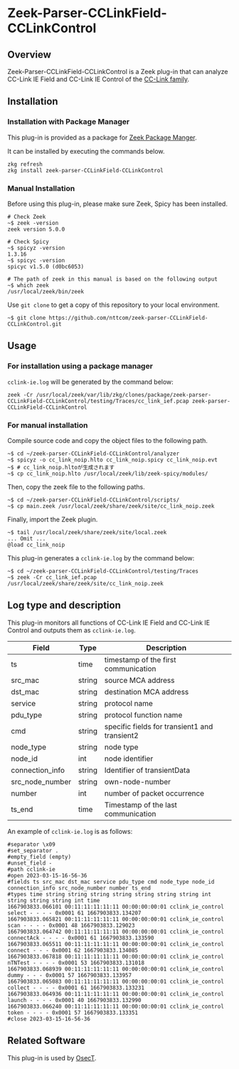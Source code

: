 # Zeek-Parser-CCLinkField-CCLinkControl

## Overview

Zeek-Parser-CCLinkField-CCLinkControl is a Zeek plug-in that can analyze CC-Link IE Field and CC-Link IE Control of the [CC-Link family](https://www.cc-link.org/ja/cclink/index.html).

## Installation

### Installation with Package Manager

This plug-in is provided as a package for [Zeek Package Manger](https://docs.zeek.org/projects/package-manager/en/stable/index.html).

It can be installed by executing the commands below.

```
zkg refresh
zkg install zeek-parser-CCLinkField-CCLinkControl
```

### Manual Installation

Before using this plug-in, please make sure Zeek, Spicy has been installed.

````
# Check Zeek
~$ zeek -version
zeek version 5.0.0

# Check Spicy
~$ spicyz -version
1.3.16
~$ spicyc -version
spicyc v1.5.0 (d0bc6053)

# The path of zeek in this manual is based on the following output
~$ which zeek
/usr/local/zeek/bin/zeek
````

Use `git clone` to get a copy of this repository to your local environment.
```
~$ git clone https://github.com/nttcom/zeek-parser-CCLinkField-CCLinkControl.git
```

## Usage

### For installation using a package manager

`cclink-ie.log` will be generated by the command below:
```
zeek -Cr /usr/local/zeek/var/lib/zkg/clones/package/zeek-parser-CCLinkField-CCLinkControl/testing/Traces/cc_link_ief.pcap zeek-parser-CCLinkField-CCLinkControl
```

### For manual installation

Compile source code and copy the object files to the following path.
```
~$ cd ~/zeek-parser-CCLinkField-CCLinkControl/analyzer
~$ spicyz -o cc_link_noip.hlto cc_link_noip.spicy cc_link_noip.evt
~$ # cc_link_noip.hltoが生成されます
~$ cp cc_link_noip.hlto /usr/local/zeek/lib/zeek-spicy/modules/
```

Then, copy the zeek file to the following paths.
```
~$ cd ~/zeek-parser-CCLinkField-CCLinkControl/scripts/
~$ cp main.zeek /usr/local/zeek/share/zeek/site/cc_link_noip.zeek
```

Finally, import the Zeek plugin.
```
~$ tail /usr/local/zeek/share/zeek/site/local.zeek
... Omit ...
@load cc_link_noip
```

This plug-in generates a `cclink-ie.log` by the command below:
```
~$ cd ~/zeek-parser-CCLinkField-CCLinkControl/testing/Traces
~$ zeek -Cr cc_link_ief.pcap /usr/local/zeek/share/zeek/site/cc_link_noip.zeek
```

## Log type and description

This plug-in monitors all functions of CC-Link IE Field and CC-Link IE Control and outputs them as `cclink-ie.log`.

| Field | Type | Description |
| --- | --- | --- |
| ts | time | timestamp of the first communication |
| src_mac | string | source MCA address |
| dst_mac | string | destination MCA address |
| service | string | protocol name |
| pdu_type | string | protocol function name |
| cmd | string | specific fields for transient1 and transient2 |
| node_type | string | node type |
| node_id | int | node identifier |
| connection_info | string | Identifier of transientData |
| src_node_number | string | own-node-number |
| number | int | number of packet occurrence |
| ts_end | time | Timestamp of the last communication |

An example of `cclink-ie.log` is as follows:
```
#separator \x09
#set_separator .
#empty_field (empty)
#unset_field -
#path cclink-ie
#open 2023-03-15-16-56-36
#fields ts src_mac dst_mac service pdu_type cmd node_type node_id connection_info src_node_number number ts_end
#types time string string string string string string string int string string string int time
1667903833.066101 00:11:11:11:11:11 00:00:00:00:01 cclink_ie_control select - - - - 0x0001 61 1667903833.134207
1667903833.065821 00:11:11:11:11:11 00:00:00:00:01 cclink_ie_control scan - - - - 0x0001 48 1667903833.129023
1667903833.064742 00:11:11:11:11:11 00:00:00:00:01 cclink_ie_control connectAck - - - - 0x0001 61 1667903833.133590
1667903833.065511 00:11:11:11:11:11 00:00:00:00:01 cclink_ie_control connect - - - 0x0001 62 1667903833.134085
1667903833.067818 00:11:11:11:11:11 00:00:00:00:01 cclink_ie_control nTNTest - - - - 0x0001 53 1667903833.131018
1667903833.068939 00:11:11:11:11:11 00:00:00:00:01 cclink_ie_control dummy - - - 0x0001 57 1667903833.133957
1667903833.065083 00:11:11:11:11:11 00:00:00:00:01 cclink_ie_control collect - - - - 0x0001 61 1667903833.133231
1667903833.064936 00:11:11:11:11:11 00:00:00:00:01 cclink_ie_control launch - - - - 0x0001 40 1667903833.132990
1667903833.066240 00:11:11:11:11:11 00:00:00:00:01 cclink_ie_control token - - - - 0x0001 57 1667903833.133351
#close 2023-03-15-16-56-36
```

## Related Software

This plug-in is used by [OsecT](https://github.com/nttcom/OsecT).
